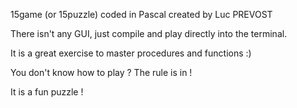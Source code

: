 15game (or 15puzzle) coded in Pascal created by Luc PREVOST

There isn't any GUI, just compile and play directly into the terminal.

It is a great exercise to master procedures and functions :)

You don't know how to play ? The rule is in !

It is a fun puzzle !
